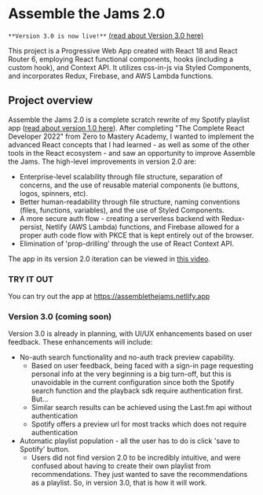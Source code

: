 # Assemble the Jams 2.0

`**Version 3.0 is now live!**`
[(read about Version 3.0 here)](https://github.com/sds-smith/assemble_the_jams_3/blob/master/README.md)

This project is a Progressive Web App created with React 18 and React Router 6, employing React functional components, hooks (including a custom hook), and Context API.  It utilizes css-in-js via Styled Components, and incorporates Redux, Firebase, and AWS Lambda functions.

## Project overview

Assemble the Jams 2.0 is a complete scratch rewrite of my Spotify playlist app ([read about version 1.0 here](https://github.com/sds-smith/assemble-the-jams/blob/main/README.md)).  After completing "The Complete React Developer 2022" from Zero to Mastery Academy, I wanted to implement the advanced React concepts that I had learned - as well as some of the other tools in the React ecosystem - and saw an opportunity to improve Assemble the Jams. The high-level improvements in version 2.0 are:

* Enterprise-level scalability through file structure, separation of concerns, and the use of reusable material components (ie buttons, logos, spinners, etc).
* Better human-readability through file structure, naming conventions (files, functions, variables), and the use of Styled Components.
* A more secure auth flow - creating a serverless backend with Redux-persist, Netlify (AWS Lambda) functions, and Firebase allowed for a proper auth code flow with PKCE that is kept entirely out of the browser.
* Elimination of 'prop-drilling' through the use of React Context API.

The app in its version 2.0 iteration can be viewed in [this video](https://youtu.be/LwBpalQgtro).

### TRY IT OUT

You can try out the app at https://assemblethejams.netlify.app

### Version 3.0 (coming soon)

Version 3.0 is already in planning, with UI/UX enhancements based on user feedback.  These enhancements will include:

* No-auth search functionality and no-auth track preview capability.
  * Based on user feedback, being faced with a sign-in page requesting personal info at the very beginning is a big turn-off, but this is unavoidable in the current configuration since both the Spotify search function and the playback sdk require authentication first. But...
  * Similar search results can be achieved using the Last.fm api without authentication
  * Spotify offers a preview url for most tracks which does not require authentication
* Automatic playlist population - all the user has to do is click 'save to Spotify' button.
  * Users did not find version 2.0 to be incredibly intuitive, and were confused about having to create their own playlist from recommendations. They just wanted to save the recommendations as a playlist. So, in version 3.0, that is how it will work.

